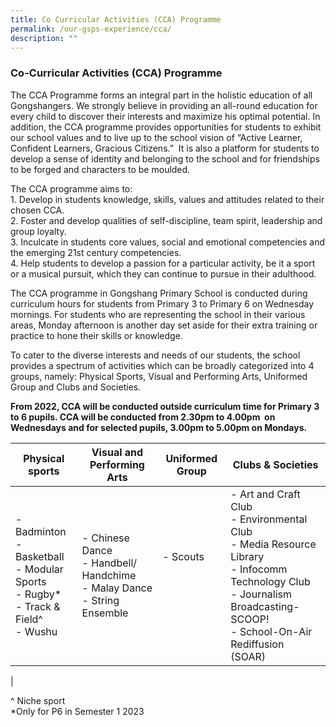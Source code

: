```yaml
---
title: Co Curricular Activities (CCA) Programme
permalink: /our-gsps-experience/cca/
description: ""
---
```

### **Co-Curricular Activities (CCA) Programme**
The CCA Programme forms an integral part in the holistic education of all Gongshangers. We strongly believe in providing an all-round education for every child to discover their interests and maximize his optimal potential. In addition, the CCA programme provides opportunities for students to exhibit our school values and to live up to the school vision of “Active Learner, Confident Learners, Gracious Citizens.”&nbsp; It is also a platform for students to develop a sense of identity and belonging to the school and for friendships to be forged and characters to be moulded.&nbsp;

The CCA programme aims to:<br>
1\. Develop in students knowledge, skills, values and attitudes related to their chosen CCA.<br>
2\. Foster and develop qualities of self-discipline, team spirit, leadership and group loyalty.<br>
3\. Inculcate in students core values, social and emotional competencies and the emerging 21st century competencies.<br>
4\. Help students to develop a passion for a particular activity, be it a sport or a musical pursuit, which they can continue to pursue in their adulthood.

The CCA programme in Gongshang Primary School is conducted during curriculum hours for students from Primary 3 to Primary 6 on Wednesday mornings. For students who are representing the school in their various areas, Monday afternoon is another day set aside for their extra training or practice to hone their skills or knowledge.&nbsp;

To cater to the diverse interests and needs of our students, the school provides a spectrum of activities which can be broadly categorized into 4 groups, namely: Physical Sports, Visual and Performing Arts, Uniformed Group and Clubs and Societies.

**From 2022, CCA will be conducted outside curriculum time for Primary 3 to 6 pupils. CCA will be conducted from 2.30pm to 4.00pm&nbsp; on Wednesdays and for selected pupils, 3.00pm to 5.00pm on Mondays.**

| Physical sports | Visual and Performing Arts | Uniformed Group | Clubs &amp; Societies |
|---|---|---|---|
| - Badminton<br>- Basketball<br>- Modular Sports<br>- Rugby*<br>- Track &amp; Field^<br>- Wushu | - Chinese Dance<br>- Handbell/ Handchime<br>- Malay Dance<br>- String Ensemble | - Scouts<br><br><br><br> | - Art and Craft Club<br>- Environmental Club<br>- Media Resource Library<br>- Infocomm Technology Club<br>- Journalism Broadcasting-SCOOP!<br>- School-On-Air Rediffusion (SOAR) |
|

^ Niche sport<br>
*Only for P6 in Semester 1 2023